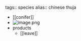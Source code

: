 tags:: species
alias:: chinese thuja

- [[conifer]]
- ![image.png](https://peach-geographical-bat-397.mypinata.cloud/ipfs/QmPnZBU6qAvuzv6VKU3kPTwzhVQFYWLkpZCVnwtuFBaU2x)
- products
	- [[leave]]